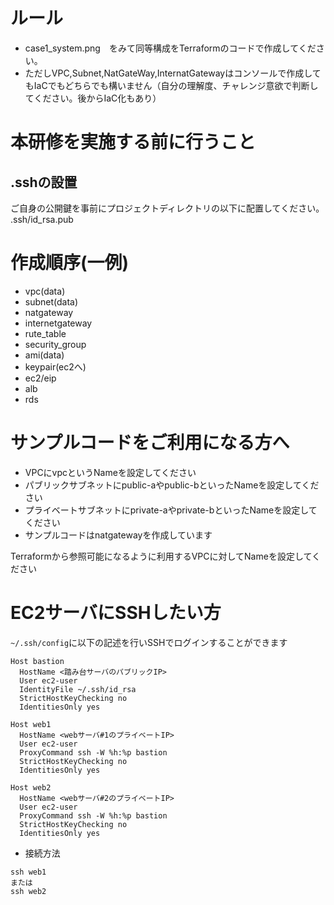 # ルール
* case1_system.png　をみて同等構成をTerraformのコードで作成してください。
* ただしVPC,Subnet,NatGateWay,InternatGatewayはコンソールで作成してもIaCでもどちらでも構いません（自分の理解度、チャレンジ意欲で判断してください。後からIaC化もあり）

# 本研修を実施する前に行うこと
## .sshの設置
ご自身の公開鍵を事前にプロジェクトディレクトリの以下に配置してください。
.ssh/id_rsa.pub

# 作成順序(一例)
* vpc(data)
* subnet(data)
* natgateway
* internetgateway
* rute_table
* security_group
* ami(data)
* keypair(ec2へ)
* ec2/eip
* alb
* rds

# サンプルコードをご利用になる方へ
* VPCにvpcというNameを設定してください
* パブリックサブネットにpublic-aやpublic-bといったNameを設定してください
* プライベートサブネットにprivate-aやprivate-bといったNameを設定してください
* サンプルコードはnatgatewayを作成しています

Terraformから参照可能になるように利用するVPCに対してNameを設定してください
# EC2サーバにSSHしたい方

`~/.ssh/config`に以下の記述を行いSSHでログインすることができます

```
Host bastion
  HostName <踏み台サーバのパブリックIP>
  User ec2-user
  IdentityFile ~/.ssh/id_rsa
  StrictHostKeyChecking no
  IdentitiesOnly yes

Host web1
  HostName <webサーバ#1のプライベートIP>
  User ec2-user
  ProxyCommand ssh -W %h:%p bastion
  StrictHostKeyChecking no
  IdentitiesOnly yes

Host web2
  HostName <webサーバ#2のプライベートIP>
  User ec2-user
  ProxyCommand ssh -W %h:%p bastion
  StrictHostKeyChecking no
  IdentitiesOnly yes
```

* 接続方法
```
ssh web1
または
ssh web2
```
